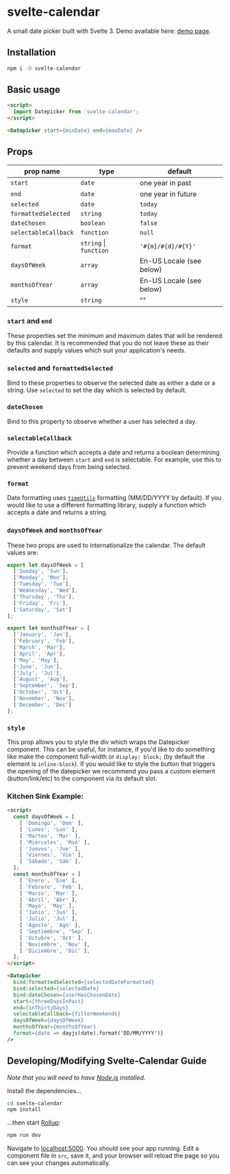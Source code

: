 # svelte-calendar

A small date picker built with Svelte 3. Demo available here: [demo page].

## Installation

```sh
npm i -D svelte-calendar
```

## Basic usage

```html
<script>
  import Datepicker from 'svelte-calendar';
</script>

<Datepicker start={minDate} end={maxDate} />
```

## Props

prop name            | type                   | default
---------------------|------------------------|-------------------------
`start`              | `date`                 | one year in past
`end`                | `date`                 | one year in future
`selected`           | `date`                 | `today`
`formattedSelected`  | `string`               | `today`
`dateChosen`         | `boolean`              | `false`
`selectableCallback` | `function`             | `null`
`format`             | `string` \| `function` | `'#{m}/#{d}/#{Y}'`
`daysOfWeek`         | `array`                | En-US Locale (see below)
`monthsOfYear`       | `array`                | En-US Locale (see below)
`style`              | `string`               | ""

### `start` and `end`
These properties set the minimum and maximum dates that will be rendered by this calendar.  It is recommended that you do not leave these as their defaults and supply values which suit your application's needs.

### `selected` and `formattedSelected`
Bind to these properties to observe the selected date as either a date or a string.  Use `selected` to set the day which is selected by default.

### `dateChosen`
Bind to this property to observe whether a user has selected a day.

### `selectableCallback`
Provide a function which accepts a date and returns a boolean determining whether a day between `start` and `end` is selectable.  For example, use this to prevent weekend days from being selected.

### `format`
Date formatting uses [`timeUtils`] formatting (MM/DD/YYYY by default).  If you would like to use a different formatting library, supply a function which accepts a date and returns a string.

### `daysOfWeek` and `monthsOfYear`
These two props are used to internationalize the calendar.  The default values are:

```javascript
export let daysOfWeek = [
  ['Sunday', 'Sun'],
  ['Monday', 'Mon'],
  ['Tuesday', 'Tue'],
  ['Wednesday', 'Wed'],
  ['Thursday', 'Thu'],
  ['Friday', 'Fri'],
  ['Saturday', 'Sat']
];

export let monthsOfYear = [
  ['January', 'Jan'],
  ['February', 'Feb'],
  ['March', 'Mar'],
  ['April', 'Apr'],
  ['May', 'May'],
  ['June', 'Jun'],
  ['July', 'Jul'],
  ['August', 'Aug'],
  ['September', 'Sep'],
  ['October', 'Oct'],
  ['November', 'Nov'],
  ['December', 'Dec']
];
```

### `style`
This prop allows you to style the div which wraps the Datepicker component.  This can be useful, for instance, if you'd like to do something like make the component full-width or `display: block;` (by default the element is `inline-block`).  If you would like to style the button that triggers the opening of the datepicker we recommend you pass a custom element (button/link/etc) to the component via its default slot.

### Kitchen Sink Example:
```html
<script>
  const daysOfWeek = [
    [ 'Domingo', 'Dom' ],
    [ 'Lunes', 'Lun' ],
    [ 'Martes', 'Mar' ],
    [ 'Miércoles', 'Mié' ],
    [ 'Jueves', 'Jue' ],
    [ 'Viernes', 'Vie' ],
    [ 'Sábado', 'Sáb' ],
  ];
  const monthsOfYear = [
    [ 'Enero', 'Ene' ],
    [ 'Febrero', 'Feb' ],
    [ 'Marzo', 'Mar' ],
    [ 'Abril', 'Abr' ],
    [ 'Mayo', 'May' ],
    [ 'Junio', 'Jun' ],
    [ 'Julio', 'Jul' ],
    [ 'Agosto', 'Ago' ],
    [ 'Septiembre', 'Sep' ],
    [ 'Octubre', 'Oct' ],
    [ 'Noviembre', 'Nov' ],
    [ 'Diciembre', 'Dic' ],
  ];
</script>

<Datepicker
  bind:formattedSelected={selectedDateFormatted}
  bind:selected={selectedDate}
  bind:dateChosen={userHasChosenDate}
  start={threeDaysInPast}
  end={inThirtyDays}
  selectableCallback={filterWeekends}
  daysOfWeek={daysOfWeek}
  monthsOfYear={monthsOfYear}
  format={date => dayjs(date).format('DD/MM/YYYY')}
/>
```

## Developing/Modifying Svelte-Calendar Guide

*Note that you will need to have [Node.js] installed.*

Install the dependencies...

```bash
cd svelte-calendar
npm install
```

...then start [Rollup]:

```bash
npm run dev
```

Navigate to [localhost:5000]. You should see your app running. Edit a component file in `src`, save it, and your browser will reload the page so you can see your changes automatically.

[demo page]: https://6edesign.github.io/svelte-calendar/
[`timeUtils`]: https://github.com/6eDesign/timeUtils
[`Date`]: https://developer.mozilla.org/en-US/docs/Web/JavaScript/Reference/Global_Objects/Date
[Node.js]: https://nodejs.org
[Rollup]: https://rollupjs.org
[localhost:5000]: http://localhost:5000
